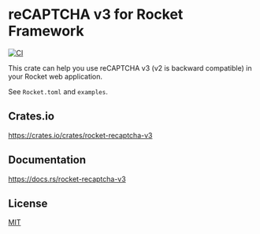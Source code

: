 reCAPTCHA v3 for Rocket Framework
====================

[![CI](https://github.com/magiclen/rocket-recaptcha-v3/actions/workflows/ci.yml/badge.svg)](https://github.com/magiclen/rocket-recaptcha-v3/actions/workflows/ci.yml)

This crate can help you use reCAPTCHA v3 (v2 is backward compatible) in your Rocket web application.

See `Rocket.toml` and `examples`.

## Crates.io

https://crates.io/crates/rocket-recaptcha-v3

## Documentation

https://docs.rs/rocket-recaptcha-v3

## License

[MIT](LICENSE)